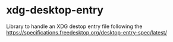 # xdg-desktop-entry
Library to handle an XDG destop entry file following the https://specifications.freedesktop.org/desktop-entry-spec/latest/
